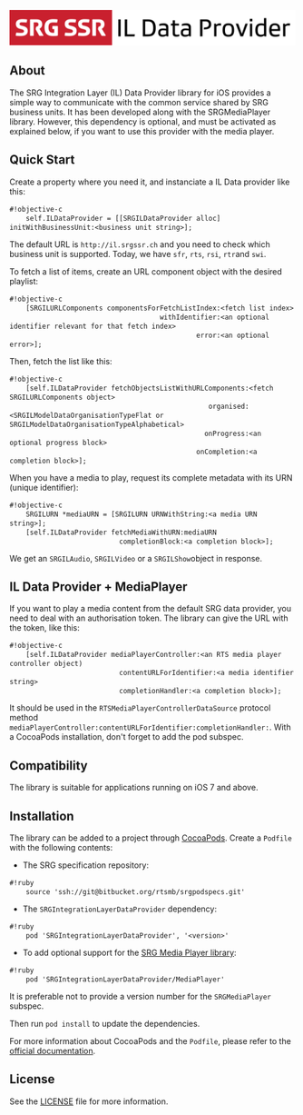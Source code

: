 ![SRG IL Data Provider logo](README-images/logo.png)

## About

The SRG Integration Layer (IL) Data Provider library for iOS provides a simple way to communicate with the common service shared by SRG business units.
It has been developed along with the SRGMediaPlayer library. However, this dependency is optional, and must be activated as explained below,
if you want to use this provider with the media player.

## Quick Start

Create a property where you need it, and instanciate a IL Data provider like this:

```
#!objective-c
    self.ILDataProvider = [[SRGILDataProvider alloc] initWithBusinessUnit:<business unit string>];
```
The default URL is `http://il.srgssr.ch` and you need to check which business unit is supported. Today, we have `sfr`, `rts`, `rsi`, `rtr`and `swi`.

To fetch a list of items, create an URL component object with the desired playlist:

```
#!objective-c
	[SRGILURLComponents componentsForFetchListIndex:<fetch list index>
                                     withIdentifier:<an optional identifier relevant for that fetch index>
                                              error:<an optional error>];
```

Then, fetch the list like this:

```
#!objective-c
    [self.ILDataProvider fetchObjectsListWithURLComponents:<fetch SRGILURLComponents object>
                                                 organised:<SRGILModelDataOrganisationTypeFlat or SRGILModelDataOrganisationTypeAlphabetical>
                                                onProgress:<an optional progress block>
                                              onCompletion:<a completion block>];
```

When you have a media to play, request its complete metadata with its URN (unique identifier):

```
#!objective-c
	SRGILURN *mediaURN = [SRGILURN URNWithString:<a media URN string>];
    [self.ILDataProvider fetchMediaWithURN:mediaURN
                           completionBlock:<a completion block>];
```

We get an `SRGILAudio`, `SRGILVideo` or a `SRGILShow`object in response.

## IL Data Provider + MediaPlayer

If you want to play a media content from the default SRG data provider, you need to deal with an authorisation token.
The library can give the URL with the token, like this:

```
#!objective-c
    [self.ILDataProvider mediaPlayerController:<an RTS media player controller object)
                           contentURLForIdentifier:<a media identifier string>
                           completionHandler:<a completion block>];
```
It should be used in the `RTSMediaPlayerControllerDataSource` protocol method `mediaPlayerController:contentURLForIdentifier:completionHandler:`. With a CocoaPods installation, don't forget to add the pod subspec.

## Compatibility

The library is suitable for applications running on iOS 7 and above.

## Installation

The library can be added to a project through [CocoaPods](http://cocoapods.org/). Create a `Podfile` with the following contents:

* The SRG specification repository:
    
```
#!ruby
    source 'ssh://git@bitbucket.org/rtsmb/srgpodspecs.git'
```
    
* The `SRGIntegrationLayerDataProvider` dependency:

```
#!ruby
    pod 'SRGIntegrationLayerDataProvider', '<version>'
```

* To add optional support for the [SRG Media Player library](https://bitbucket.org/rtsmb/srgmediaplayer-ios):

```
#!ruby
    pod 'SRGIntegrationLayerDataProvider/MediaPlayer'
```

It is preferable not to provide a version number for the `SRGMediaPlayer` subspec.

Then run `pod install` to update the dependencies.

For more information about CocoaPods and the `Podfile`, please refer to the [official documentation](http://guides.cocoapods.org/).

## License

See the [LICENSE](LICENSE) file for more information.
